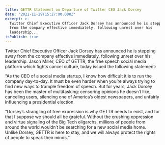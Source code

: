 ```yaml
---
title: GETTR Statement on Departure of Twitter CEO Jack Dorsey
date: '2021-11-29T15:27:00.000Z'
excerpt: >-
  Twitter Chief Executive Officer Jack Dorsey has announced he is stepping away
  from the company effective immediately, following unrest over his
  leadership...
isPublish: true
---
```


Twitter Chief Executive Officer Jack Dorsey has announced he is stepping away from the company effective immediately, following unrest over his leadership. Jason Miller, CEO of GETTR, the free speech social media platform which fights cancel culture, today issued the following statement:

“As the CEO of a social media startup, I know how difficult it is to run the company day-to-day. It must be even harder when you’re always trying to find new ways to trample freedom of speech. But for years, Jack Dorsey has been the master of multitasking: censoring opinions he doesn’t like, canceling users, silencing one of America’s oldest newspapers, and unfairly influencing a presidential election.

“Dorsey’s strangling of free expression is why GETTR needs to exist, and for that I suppose we should all be grateful. Without the crushing oppression and virtue signaling of the Big Tech oligarchs, millions of people from around the world wouldn’t be searching for a new social media home. Unlike Dorsey, GETTR is here to stay, and we will always protect the rights of people to speak their minds.”
